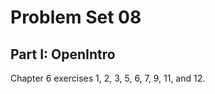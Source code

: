 Problem Set 08
================

## Part I: OpenIntro

Chapter 6 exercises 1, 2, 3, 5, 6, 7, 9, 11, and 12.
